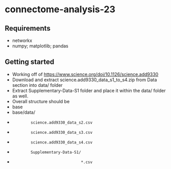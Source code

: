 # connectome-analysis-23

## Requirements
- networkx
- numpy; matplotlib; pandas

## Getting started

- Working off of https://www.science.org/doi/10.1126/science.add9330
- Download and extract science.add9330_data_s1_to_s4.zip from Data section into data/ folder
- Extract Supplementary-Data-S1 folder and place it within the data/ folder as well.
- Overall structure should be
-   base
-   base/data/
-             science.add9330_data_s2.csv
-             science.add9330_data_s3.csv
-             science.add9330_data_s4.csv
-             Supplementary-Data-S1/
-                                   *.csv